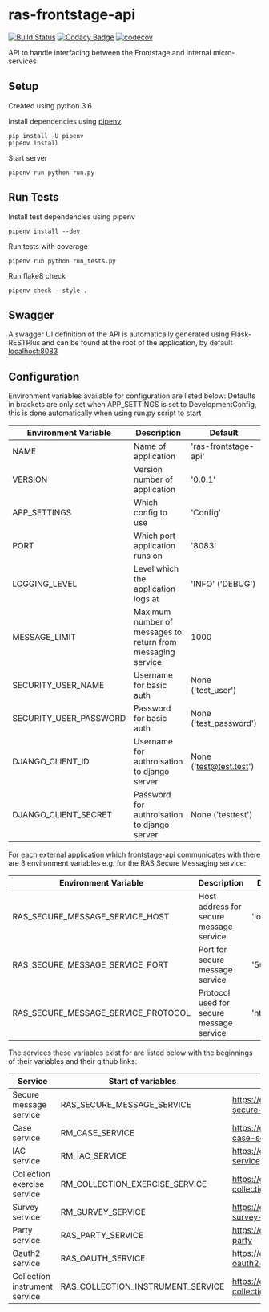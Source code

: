 # ras-frontstage-api
[![Build Status](https://travis-ci.org/ONSdigital/ras-frontstage-api.svg?branch=master)](https://travis-ci.org/ONSdigital/ras-frontstage-api)
[![Codacy Badge](https://api.codacy.com/project/badge/Grade/138de7ebc3d246a6bddabec6f9209c8a)](https://www.codacy.com/app/ONSDigital/ras-frontstage-api)
[![codecov](https://codecov.io/gh/ONSdigital/ras-frontstage-api/branch/master/graph/badge.svg)](https://codecov.io/gh/ONSdigital/ras-frontstage-api)

API to handle interfacing between the Frontstage and internal micro-services

## Setup
Created using python 3.6

Install dependencies using [pipenv](https://docs.pipenv.org/index.html)
```
pip install -U pipenv
pipenv install
```

Start server
```
pipenv run python run.py
```

## Run Tests

Install test dependencies using pipenv
```
pipenv install --dev
```

Run tests with coverage
```
pipenv run python run_tests.py
```

Run flake8 check
```
pipenv check --style .
```

## Swagger
A swagger UI definition of the API is automatically generated using Flask-RESTPlus and can be found at the root of the application, by default [localhost:8083]('http://localhost:8083')

## Configuration

Environment variables available for configuration are listed below:
Defaults in brackets are only set when APP_SETTINGS is set to DevelopmentConfig, this is done automatically when using run.py script to start

| Environment Variable            | Description                                     | Default
|---------------------------------|-------------------------------------------------|-------------------------------
| NAME                            | Name of application                             | 'ras-frontstage-api'
| VERSION                         | Version number of application                   | '0.0.1'
| APP_SETTINGS                    | Which config to use                             | 'Config'
| PORT                            | Which port application runs on                  | '8083'
| LOGGING_LEVEL                   | Level which the application logs at             | 'INFO' ('DEBUG')
| MESSAGE_LIMIT                   | Maximum number of messages to return from messaging service | 1000
| SECURITY_USER_NAME              | Username for basic auth                         | None ('test_user')
| SECURITY_USER_PASSWORD          | Password for basic auth                         | None ('test_password')
| DJANGO_CLIENT_ID                | Username for authroisation to django server     | None ('test@test.test')
| DJANGO_CLIENT_SECRET            | Password for authroisation to django server     | None ('testtest')

For each external application which frontstage-api communicates with there are 3 environment variables e.g. for the RAS Secure Messaging service:

| Environment Variable                | Description                              | Default
|-------------------------------------|------------------------------------------|-------------------------------
| RAS_SECURE_MESSAGE_SERVICE_HOST     | Host address for secure message service  | 'localhost'
| RAS_SECURE_MESSAGE_SERVICE_PORT     | Port for secure message service          | '5050'
| RAS_SECURE_MESSAGE_SERVICE_PROTOCOL | Protocol used for secure message service | 'http'

The services these variables exist for are listed below with the beginnings of their variables and their github links:

| Service                         | Start of variables          | Github
|---------------------------------|-----------------------------|-----------------------------
| Secure message service          | RAS_SECURE_MESSAGE_SERVICE  | https://github.com/ONSdigital/ras-secure-message
| Case service                    | RM_CASE_SERVICE             | https://github.com/ONSdigital/rm-case-service
| IAC service                     | RM_IAC_SERVICE              | https://github.com/ONSdigital/iac-service
| Collection exercise service     | RM_COLLECTION_EXERCISE_SERVICE      | https://github.com/ONSdigital/rm-collection-exercise-service
| Survey service                  | RM_SURVEY_SERVICE           | https://github.com/ONSdigital/rm-survey-service
| Party service                   | RAS_PARTY_SERVICE           | https://github.com/ONSdigital/ras-party
| Oauth2 service                  | RAS_OAUTH_SERVICE           | https://github.com/ONSdigital/django-oauth2-test
| Collection instrument service   | RAS_COLLECTION_INSTRUMENT_SERVICE | https://github.com/ONSdigital/ras-collection-instrument
